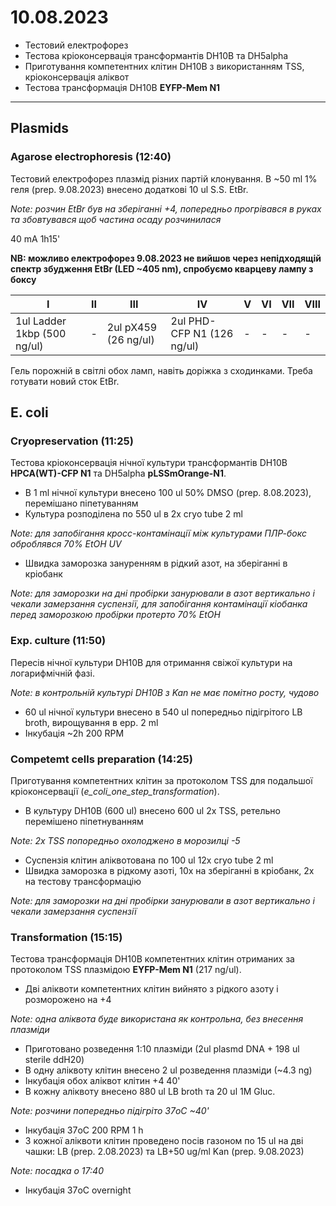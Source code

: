 10.08.2023
==========
- Тестовий електрофорез
- Тестова кріоконсервація трансформантів DH10B та DH5alpha
- Приготування компетентних клітин DH10B з використанням TSS, кріоконсервація аліквот
- Тестова трансформація DH10B __EYFP-Mem N1__

---

## Plasmids
### Agarose electrophoresis (12:40)
Тестовий електрофорез плазмід різних партій клонування. В ~50 ml 1% геля (prep. 9.08.2023) внесено додаткові 10 ul S.S. EtBr.

_Note: розчин EtBr був на зберіганні +4, попередньо прогрівався в руках та збовтувався щоб частина осаду розчинилася_

40 mA 1h15'

__NB: можливо електрофорез 9.08.2023 не вийшов через непідходящій спектр збудження EtBr (LED ~405 nm), спробуємо кварцеву лампу з боксу__

|I|II|III|IV|V|VI|VII|VIII|
|-|-|-|-|-|-|-|-|
|1ul Ladder 1kbp (500 ng/ul)|-|2ul pX459 (26 ng/ul)|2ul PHD-CFP N1 (126 ng/ul)|-|-|-|-|

Гель порожній в світлі обох ламп, навіть доріжка з сходинками. Треба готувати новий сток EtBr.

## E. coli
### Cryopreservation (11:25)
Тестова кріоконсервація нічної культури трансформантів DH10B __HPCA(WT)-CFP N1__ та DH5alpha __pLSSmOrange-N1__.

- В 1 ml нічної культури внесено 100 ul 50% DMSO (prep. 8.08.2023), перемішано піпетуванням
- Культура розподілена по 550 ul в 2x cryo tube 2 ml

_Note: для запобігання кросс-контамінації між культурами ПЛР-бокс оброблявся 70% EtOH UV_

- Швидка заморозка зануренням в рідкий азот, на зберіганні в кріобанк

_Note: для заморозки на дні пробірки занурювали в азот вертикально і чекали замерзання суспензії, для запобігання контамінації кіобанка перед заморозкою пробірки протерто 70% EtOH_

### Exp. culture (11:50)
Пересів нічної культури DH10B для отримання свіжої культури на логарифмічній фазі.

_Note: в контрольній культурі DH10B з Kan не має помітно росту, чудово_

- 60 ul нічної культури внесено в 540 ul попередньо підігрітого LB broth, вирощування в epp. 2 ml
- Інкубація ~2h 200 RPM

### Competemt cells preparation (14:25)
Приготування компетентних клітин за протоколом TSS для подальшої кріоконсервації (_e_coli_one_step_transformation_).

- В культуру DH10B (600 ul) внесено 600 ul 2x TSS, ретельно перемішено піпетнуванням

_Note: 2x TSS попоредньо охолоджено в морозилці -5_

- Суспензія клітин аліквотована по 100 ul 12x cryo tube 2 ml
- Швидка заморозка в рідкому азоті, 10x на зберіганні в кріобанк, 2x на тестову трансформацію

_Note: для заморозки на дні пробірки занурювали в азот вертикально і чекали замерзання суспензії_

### Transformation (15:15)
Тестова трансформація DH10B компетентних клітин отриманих за протоколом TSS плазмідою __EYFP-Mem N1__ (217 ng/ul).

- Дві аліквоти компетентних клітин вийнято з рідкого азоту і розморожено на +4

_Note: одна аліквота буде використана як контрольна, без внесення плазміди_

- Приготовано розведення 1:10 плазміди (2ul plasmd DNA + 198 ul sterile ddH20)
- В одну аліквоту клітин внесено 2 ul розведення плазміди (~4.3 ng)
- Інкубація обох аліквот клітин +4 40'
- В кожну аліквоту внесено 880 ul LB broth та 20 ul 1M Gluc.

_Note: розчини попередньо підігріто 37oC ~40'_

- Інкубація 37oC 200 RPM 1 h
- З кожної аліквоти клітин проведено посів газоном по 15 ul на дві чашки: LB (prep. 2.08.2023) та LB+50 ug/ml Kan (prep. 9.08.2023)

_Note:  посадка о 17:40_

- Інкубація 37oC overnight